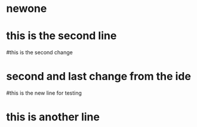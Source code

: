 # newone

# this is the second line 

#this is the second change

# second and last change from the ide

#this is the new line for testing

# this is another line

